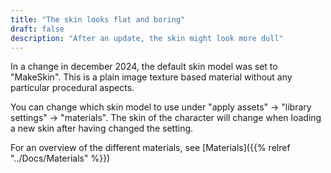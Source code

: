 ```yaml
---
title: "The skin looks flat and boring"
draft: false
description: "After an update, the skin might look more dull"
---
```


In a change in december 2024, the default skin model was set to "MakeSkin". This is a plain image texture based material 
without any particular procedural aspects. 

You can change which skin model to use under "apply assets" -> "library settings" -> "materials". The skin of the character
will change when loading a new skin after having changed the setting.

For an overview of the different materials, see [Materials]({{% relref "../Docs/Materials" %}})